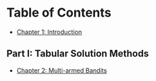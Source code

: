 # Table of Contents

* [Chapter 1: Introduction](chap1)

## Part I: Tabular Solution Methods

* [Chapter 2: Multi-armed Bandits](chap2)
